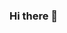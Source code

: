 ### Hi there 👋

<!--
**charafael-dev/charafael-dev** is a ✨ _special_ ✨ repository because its `README.md` (this file) appears on your GitHub profile.

Here are some ideas to get you started:

- 🔭 I’m currently working on developing games
- 🌱 I’m currently learning c# and c++
- 👯 I’m looking to collaborate on games
- 🤔 I’m looking for help with game design
- 💬 Ask me about how my day is going :)
- 📫 How to reach me: twitter (@charafael_)
- 😄 Pronouns: he/him
- ⚡ Fun fact: I'm brazilian
-->
